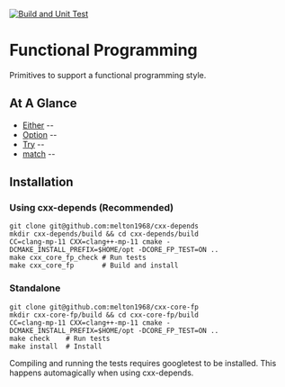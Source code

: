 [![Build and Unit Test](https://github.com/melton1968/cxx-core-cc/actions/workflows/build.yaml/badge.svg)](https://github.com/melton1968/cxx-core-cc/actions/workflows/build.yaml)

# Functional Programming

Primitives to support a functional programming style.

## At A Glance

* [Either]() -- 
* [Option]() -- 
* [Try]() -- 
* [match]() -- 

## Installation

### Using cxx-depends (Recommended)

    git clone git@github.com:melton1968/cxx-depends
	mkdir cxx-depends/build && cd cxx-depends/build
    CC=clang-mp-11 CXX=clang++-mp-11 cmake -DCMAKE_INSTALL_PREFIX=$HOME/opt -DCORE_FP_TEST=ON ..
	make cxx_core_fp_check # Run tests
	make cxx_core_fp       # Build and install
	
### Standalone

	git clone git@github.com:melton1968/cxx-core-fp
	mkdir cxx-core-fp/build && cd cxx-core-fp/build
    CC=clang-mp-11 CXX=clang++-mp-11 cmake -DCMAKE_INSTALL_PREFIX=$HOME/opt -DCORE_FP_TEST=ON ..
	make check    # Run tests
	make install  # Install
	
Compiling and running the tests requires googletest to be
installed. This happens automagically when using cxx-depends.
	
	
